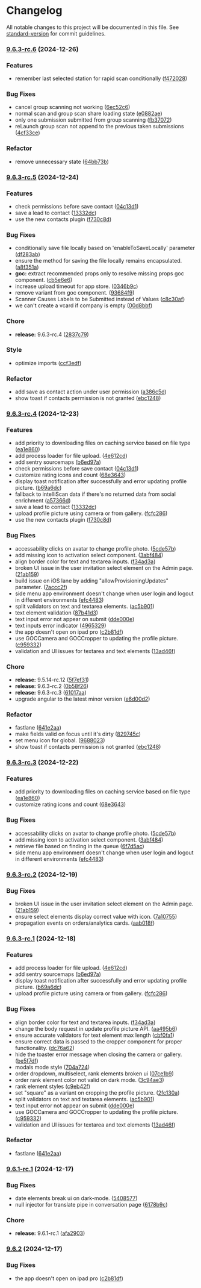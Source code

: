 # Changelog

All notable changes to this project will be documented in this file. See [standard-version](https://github.com/conventional-changelog/standard-version) for commit guidelines.

### [9.6.3-rc.6](https://bitbucket.org/leadliaisondev/gocv2/compare/v9.6.3-rc.5...v9.6.3-rc.6) (2024-12-26)

### Features

-   remember last selected station for rapid scan conditionally ([f472028](https://bitbucket.org/leadliaisondev/gocv2/commits/f472028316c4e610ee70b4986ae0f9cbc2ad99b6))

### Bug Fixes

-   cancel group scanning not working ([6ec52c6](https://bitbucket.org/leadliaisondev/gocv2/commits/6ec52c66009fcbe27eab6bd342c034b1692166a3))
-   normal scan and group scan share loading state ([e0882ae](https://bitbucket.org/leadliaisondev/gocv2/commits/e0882ae5de2b966e673a9ccb825c80b4444c9fb3))
-   only one submission submitted from group scanning ([fb37072](https://bitbucket.org/leadliaisondev/gocv2/commits/fb37072b4e113fb3f11fb6ded8ac0b2c58c334b7))
-   reLaunch group scan not append to the previous taken submissions ([4cf33ce](https://bitbucket.org/leadliaisondev/gocv2/commits/4cf33ce239387313b11e6fb230f110db1c954d09))

### Refactor

-   remove unnecessary state ([64bb73b](https://bitbucket.org/leadliaisondev/gocv2/commits/64bb73b093eeb23bae241619a7286b33eec9a217))

### [9.6.3-rc.5](https://bitbucket.org/leadliaisondev/gocv2/compare/v9.6.3-rc.3...v9.6.3-rc.5) (2024-12-24)

### Features

-   check permissions before save contact ([04c13d1](https://bitbucket.org/leadliaisondev/gocv2/commits/04c13d1b82e7caa5bf05b35ac960189fefeadfc2))
-   save a lead to contact ([13332dc](https://bitbucket.org/leadliaisondev/gocv2/commits/13332dc789e01ba3f13d1857f27133c235ca25d4))
-   use the new contacts plugin ([f730c8d](https://bitbucket.org/leadliaisondev/gocv2/commits/f730c8d0e2d53252e4e33049e71685ca69bb75d5))

### Bug Fixes

-   conditionally save file locally based on 'enableToSaveLocally' parameter ([df283ab](https://bitbucket.org/leadliaisondev/gocv2/commits/df283ab1741caa10dbb8b5b4d075c416c0969082))
-   ensure the method for saving the file locally remains encapsulated. ([a8f351a](https://bitbucket.org/leadliaisondev/gocv2/commits/a8f351ab7d05eebfa84649f217731c6e7afd4748))
-   **goc:** extract recommended props only to resolve missing props goc component. ([cb5e6e6](https://bitbucket.org/leadliaisondev/gocv2/commits/cb5e6e695a436b59a92729e4d16026c3b38c6e8e))
-   increase upload timeout for app store. ([0346b9c](https://bitbucket.org/leadliaisondev/gocv2/commits/0346b9cd0d587b83c681e46422a824bac46235b7))
-   remove variant from goc component. ([93684f9](https://bitbucket.org/leadliaisondev/gocv2/commits/93684f9e0f739187b48afb9f5c43599278852078))
-   Scanner Causes Labels to be Submitted instead of Values ([c8c30af](https://bitbucket.org/leadliaisondev/gocv2/commits/c8c30af2c165708da244afa140abc36568d0dd85))
-   we can't create a vcard if company is empty ([00d8bbf](https://bitbucket.org/leadliaisondev/gocv2/commits/00d8bbfb27aba5fe669c2fe69ef8a664d8688410))

### Chore

-   **release:** 9.6.3-rc.4 ([2837c79](https://bitbucket.org/leadliaisondev/gocv2/commits/2837c79a98d269bdf082786ca3bc00ff56b98cec))

### Style

-   optimize imports ([ccf3edf](https://bitbucket.org/leadliaisondev/gocv2/commits/ccf3edf4137f434cd4260554cfdd4fac65ad2e80))

### Refactor

-   add save as contact action under user permission ([a386c5d](https://bitbucket.org/leadliaisondev/gocv2/commits/a386c5dd75c1eb8fdf9d1ed436d87bd0fce31bf8))
-   show toast if contacts permission is not granted ([ebc1248](https://bitbucket.org/leadliaisondev/gocv2/commits/ebc1248533a04dbfe54f5f69a59fc7d71866df18))

### [9.6.3-rc.4](https://bitbucket.org/leadliaisondev/gocv2/compare/v9.5.14-rc.11...v9.6.3-rc.4) (2024-12-23)

### Features

-   add priority to downloading files on caching service based on file type ([ea1e860](https://bitbucket.org/leadliaisondev/gocv2/commits/ea1e86007494322f7586b0c017e3a9722ad8ae8b))
-   add process loader for file upload. ([4e612cd](https://bitbucket.org/leadliaisondev/gocv2/commits/4e612cd70fab95f96d1ea7286e8fbaaa9e00392e))
-   add sentry sourcemaps ([b6ed97a](https://bitbucket.org/leadliaisondev/gocv2/commits/b6ed97ad8070f4866b5da7b39fb4d6c4489e07ff))
-   check permissions before save contact ([04c13d1](https://bitbucket.org/leadliaisondev/gocv2/commits/04c13d1b82e7caa5bf05b35ac960189fefeadfc2))
-   customize rating icons and count ([68e3643](https://bitbucket.org/leadliaisondev/gocv2/commits/68e364332c088bec92ec9eb283fe7f104573c0e2))
-   display toast notification after successfully and error updating profile picture. ([b69a6dc](https://bitbucket.org/leadliaisondev/gocv2/commits/b69a6dc68425b8e8e3cd52f6cda1c8a05e360642))
-   fallback to intelliScan data if there's no returned data from social enrichment ([a57366d](https://bitbucket.org/leadliaisondev/gocv2/commits/a57366dd238a0c26947b3af0f513fa135095c239))
-   save a lead to contact ([13332dc](https://bitbucket.org/leadliaisondev/gocv2/commits/13332dc789e01ba3f13d1857f27133c235ca25d4))
-   upload profile picture using camera or from gallery. ([fcfc286](https://bitbucket.org/leadliaisondev/gocv2/commits/fcfc286a829656e303c3a542655b2d9cb195bc72))
-   use the new contacts plugin ([f730c8d](https://bitbucket.org/leadliaisondev/gocv2/commits/f730c8d0e2d53252e4e33049e71685ca69bb75d5))

### Bug Fixes

-   accessability clicks on avatar to change profile photo. ([5cde57b](https://bitbucket.org/leadliaisondev/gocv2/commits/5cde57bfda1d9785e8b6ed6bb2166f7ffeb4ff07))
-   add missing icon to activation select component. ([3abf484](https://bitbucket.org/leadliaisondev/gocv2/commits/3abf484f0f66c92bd36c0830046a4a4537b82c8c))
-   align border color for text and textarea inputs. ([f34ad3a](https://bitbucket.org/leadliaisondev/gocv2/commits/f34ad3ada8dbd0a63a05af1f31b4bc3f70a5669d))
-   broken UI issue in the user invitation select element on the Admin page. ([21ab159](https://bitbucket.org/leadliaisondev/gocv2/commits/21ab159ed07ef8ec0118f0b6651fd4debf0c978c))
-   build issue on iOS lane by adding "allowProvisioningUpdates" parameter. ([7accc2f](https://bitbucket.org/leadliaisondev/gocv2/commits/7accc2f9a9dc43ccaceeb1ab98b892e3f8e86a31))
-   side menu app environment doesn't change when user login and logout in different environments ([efc4483](https://bitbucket.org/leadliaisondev/gocv2/commits/efc448300f54d557fddd289df1c12851b401bf26))
-   split validators on text and textarea elements. ([ac5b901](https://bitbucket.org/leadliaisondev/gocv2/commits/ac5b90105cabfff7cdf7998ef6fb173198a26b4f))
-   text element validation ([87b41d3](https://bitbucket.org/leadliaisondev/gocv2/commits/87b41d3a3e79d04295e3b3bee35921b8bf8a48a6))
-   text input error not appear on submit ([dde000e](https://bitbucket.org/leadliaisondev/gocv2/commits/dde000e6c0eba46a46793c43ac1fb60195cfc6ef))
-   text inputs error indicator ([4965329](https://bitbucket.org/leadliaisondev/gocv2/commits/49653293071ba1418ffbc75c50acbba2a56f52b7))
-   the app doesn't open on ipad pro ([c2b81df](https://bitbucket.org/leadliaisondev/gocv2/commits/c2b81dfbfa87fff49a849abab4051930d1980bd5))
-   use GOCCamera and GOCCropper to updating the profile picture. ([c959332](https://bitbucket.org/leadliaisondev/gocv2/commits/c959332bba6c5d9c0870a062ccacd57307abb2e8))
-   validation and UI issues for textarea and text elements ([13ad46f](https://bitbucket.org/leadliaisondev/gocv2/commits/13ad46f3581a48ef4656d85c9b792adab7fbe17c))

### Chore

-   **release:** 9.5.14-rc.12 ([5f7ef31](https://bitbucket.org/leadliaisondev/gocv2/commits/5f7ef31201c964729a3c1d2d9039ea04acc1bed6))
-   **release:** 9.6.3-rc.2 ([0b58f26](https://bitbucket.org/leadliaisondev/gocv2/commits/0b58f265bba33f810096aa4d8bd3ff75207cb696))
-   **release:** 9.6.3-rc.3 ([61017aa](https://bitbucket.org/leadliaisondev/gocv2/commits/61017aa096cd2a9f878c91ef2c3b03de47fd92aa))
-   upgrade angular to the latest minor version ([e6d00d2](https://bitbucket.org/leadliaisondev/gocv2/commits/e6d00d2ab0898ad2bf6e4cddf6f9c0cb97167247))

### Refactor

-   fastlane ([641e2aa](https://bitbucket.org/leadliaisondev/gocv2/commits/641e2aa1f25873994cd533d401c44d750d61d50f))
-   make fields valid on focus until it's dirty ([829745c](https://bitbucket.org/leadliaisondev/gocv2/commits/829745c0d790acfede04fd6cd4f88d0bc026ccf3))
-   set menu icon for global. ([9688023](https://bitbucket.org/leadliaisondev/gocv2/commits/96880231fa3aa9d12a7d395ffbe81a8d9d3144a8))
-   show toast if contacts permission is not granted ([ebc1248](https://bitbucket.org/leadliaisondev/gocv2/commits/ebc1248533a04dbfe54f5f69a59fc7d71866df18))

### [9.6.3-rc.3](https://bitbucket.org/leadliaisondev/gocv2/compare/v9.6.3-rc.2...v9.6.3-rc.3) (2024-12-22)

### Features

-   add priority to downloading files on caching service based on file type ([ea1e860](https://bitbucket.org/leadliaisondev/gocv2/commits/ea1e86007494322f7586b0c017e3a9722ad8ae8b))
-   customize rating icons and count ([68e3643](https://bitbucket.org/leadliaisondev/gocv2/commits/68e364332c088bec92ec9eb283fe7f104573c0e2))

### Bug Fixes

-   accessability clicks on avatar to change profile photo. ([5cde57b](https://bitbucket.org/leadliaisondev/gocv2/commits/5cde57bfda1d9785e8b6ed6bb2166f7ffeb4ff07))
-   add missing icon to activation select component. ([3abf484](https://bitbucket.org/leadliaisondev/gocv2/commits/3abf484f0f66c92bd36c0830046a4a4537b82c8c))
-   retrieve file based on finding in the queue ([6f7d5ac](https://bitbucket.org/leadliaisondev/gocv2/commits/6f7d5ac7e8ee54c056152bc718e7943e5fee9c98))
-   side menu app environment doesn't change when user login and logout in different environments ([efc4483](https://bitbucket.org/leadliaisondev/gocv2/commits/efc448300f54d557fddd289df1c12851b401bf26))

### [9.6.3-rc.2](https://bitbucket.org/leadliaisondev/gocv2/compare/v9.6.3-rc.1...v9.6.3-rc.2) (2024-12-19)

### Bug Fixes

-   broken UI issue in the user invitation select element on the Admin page. ([21ab159](https://bitbucket.org/leadliaisondev/gocv2/commits/21ab159ed07ef8ec0118f0b6651fd4debf0c978c))
-   ensure select elements display correct value with icon. ([7a10755](https://bitbucket.org/leadliaisondev/gocv2/commits/7a1075591398eea944dc0cca465c90c641375b02))
-   propagation events on orders/analytics cards. ([aab018f](https://bitbucket.org/leadliaisondev/gocv2/commits/aab018f786f8ff95f1b9e6aed544f89ac4c85f82))

### [9.6.3-rc.1](https://bitbucket.org/leadliaisondev/gocv2/compare/v9.6.2...v9.6.3-rc.1) (2024-12-18)

### Features

-   add process loader for file upload. ([4e612cd](https://bitbucket.org/leadliaisondev/gocv2/commits/4e612cd70fab95f96d1ea7286e8fbaaa9e00392e))
-   add sentry sourcemaps ([b6ed97a](https://bitbucket.org/leadliaisondev/gocv2/commits/b6ed97ad8070f4866b5da7b39fb4d6c4489e07ff))
-   display toast notification after successfully and error updating profile picture. ([b69a6dc](https://bitbucket.org/leadliaisondev/gocv2/commits/b69a6dc68425b8e8e3cd52f6cda1c8a05e360642))
-   upload profile picture using camera or from gallery. ([fcfc286](https://bitbucket.org/leadliaisondev/gocv2/commits/fcfc286a829656e303c3a542655b2d9cb195bc72))

### Bug Fixes

-   align border color for text and textarea inputs. ([f34ad3a](https://bitbucket.org/leadliaisondev/gocv2/commits/f34ad3ada8dbd0a63a05af1f31b4bc3f70a5669d))
-   change the body request in update profile picture API. ([aa495b6](https://bitbucket.org/leadliaisondev/gocv2/commits/aa495b6bc6c1af2230305810cbc2c1b106e860d9))
-   ensure accurate validators for text element max length ([cbf0fa1](https://bitbucket.org/leadliaisondev/gocv2/commits/cbf0fa1ccbaf51b230c4ecd26cb7c6b0d932d59e))
-   ensure correct data is passed to the cropper component for proper functionality. ([dc76a62](https://bitbucket.org/leadliaisondev/gocv2/commits/dc76a62a6b5bc4e7677582321aad4b19a2ff2e84))
-   hide the toaster error message when closing the camera or gallery. ([be5f7df](https://bitbucket.org/leadliaisondev/gocv2/commits/be5f7dff944e45abe21c2933aaa0c800d812beed))
-   modals mode style ([704a724](https://bitbucket.org/leadliaisondev/gocv2/commits/704a7243ee6640fcc07704a90e148579e9e24969))
-   order dropdown, multiselect, rank elements broken ui ([07ce1b9](https://bitbucket.org/leadliaisondev/gocv2/commits/07ce1b908da035b300662710a4b59b34e1fab41a))
-   order rank element color not valid on dark mode. ([3c94ae3](https://bitbucket.org/leadliaisondev/gocv2/commits/3c94ae3b5f2be1b755bc6e1751605d69cb880ecc))
-   rank element styles ([c9eb42f](https://bitbucket.org/leadliaisondev/gocv2/commits/c9eb42f52fe6c6fd23640231a775b1e0911f4880))
-   set "square" as a variant on cropping the profile picture. ([2fc130a](https://bitbucket.org/leadliaisondev/gocv2/commits/2fc130ad7f10b1c7592e799f7917e621b8364d87))
-   split validators on text and textarea elements. ([ac5b901](https://bitbucket.org/leadliaisondev/gocv2/commits/ac5b90105cabfff7cdf7998ef6fb173198a26b4f))
-   text input error not appear on submit ([dde000e](https://bitbucket.org/leadliaisondev/gocv2/commits/dde000e6c0eba46a46793c43ac1fb60195cfc6ef))
-   use GOCCamera and GOCCropper to updating the profile picture. ([c959332](https://bitbucket.org/leadliaisondev/gocv2/commits/c959332bba6c5d9c0870a062ccacd57307abb2e8))
-   validation and UI issues for textarea and text elements ([13ad46f](https://bitbucket.org/leadliaisondev/gocv2/commits/13ad46f3581a48ef4656d85c9b792adab7fbe17c))

### Refactor

-   fastlane ([641e2aa](https://bitbucket.org/leadliaisondev/gocv2/commits/641e2aa1f25873994cd533d401c44d750d61d50f))

### [9.6.1-rc.1](https://bitbucket.org/leadliaisondev/gocv2/compare/v9.6.0...v9.6.1-rc.1) (2024-12-17)

### Bug Fixes

-   date elements break ui on dark-mode. ([5408577](https://bitbucket.org/leadliaisondev/gocv2/commits/540857739337cf86a8afec48dd62360c3e0d0cc7))
-   null injector for translate pipe in conversation page ([6178b9c](https://bitbucket.org/leadliaisondev/gocv2/commits/6178b9c6b15658252c432f577e42bb375341600d))

### Chore

-   **release:** 9.6.1-rc.1 ([afa2903](https://bitbucket.org/leadliaisondev/gocv2/commits/afa2903e7988b44fce822e11fcb5a984cb82f569))

### [9.6.2](https://bitbucket.org/leadliaisondev/gocv2/compare/v9.6.0...v9.6.2) (2024-12-17)

### Bug Fixes

-   the app doesn't open on ipad pro ([c2b81df](https://bitbucket.org/leadliaisondev/gocv2/commits/c2b81dfbfa87fff49a849abab4051930d1980bd5))
